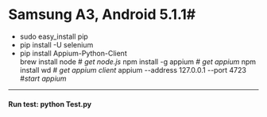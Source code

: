 # Samsung A3, Android 5.1.1#


* sudo easy_install pip
* pip install -U selenium
* pip install Appium-Python-Client <br/>
brew install node # _get node.js_
npm install -g appium # _get appium_
npm install wd # _get appium client_
appium --address 127.0.0.1 --port 4723 #_start appium_

- - - -

#### Run test: python Test.py ####

